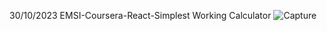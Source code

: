 30/10/2023
EMSI-Coursera-React-Simplest Working Calculator
![Capture](https://github.com/YounessMounaime/calculatorappcoursera/assets/106612797/b3854314-1404-44a7-b321-670ad077a441)
